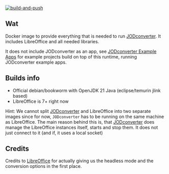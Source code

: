 [![build-and-push](https://github.com/jodconverter/docker-image-jodconverter-runtime/actions/workflows/build.yml/badge.svg)](https://github.com/jodconverter/docker-image-jodconverter-runtime/actions/workflows/build.yml)

## Wat

Docker image to provide everything that is needed to run [JODconverter](https://github.com/jodconverter/jodconverter).
It includes LibreOffice and all needed libraries.

It does not include JODconverter as an app, see [JODconverter Example Apps](https://github.com/jodconverter/docker-image-jodconverter-examples)
for example projects build on top of this runtime, running JODconverter example apps.

## Builds info

- Official debian/bookworm with OpenJDK 21 Java (eclipse/temurin jlink based)
- LibreOffice is 7+ right now

Hint: We cannot split [JODconverter](https://github.com/jodconverter/jodconverter) and LibreOffice into two separate images since for now, `JODconverter` has to be running on the same machine as LibreOffice.
The main reason behind this is, that [JODconverter](https://github.com/jodconverter/jodconverter) does manage the LibreOffice instances itself, starts and stop them. It does not just connect to it (and if, it uses a local socket)

## Credits

Credits to [LibreOffice](https://de.libreoffice.org/) for actually giving us the headless mode and the conversion options in the first place.

